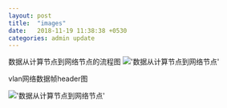```yaml
---
layout: post
title:  "images"
date:   2018-11-19 11:38:38 +0530
categories: admin update
---
```


数据从计算节点到网络节点的流程图
!['数据从计算节点到网络节点']({{site.baseurl}}/images/com_network_frame.png)

vlan网络数据帧header图

!['数据从计算节点到网络节点']({{site.baseurl}}/images/vlan_frame.jpg)
